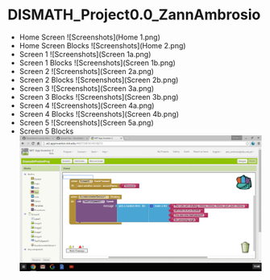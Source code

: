 # DISMATH_Project0.0_ZannAmbrosio

- Home Screen
 ![Screenshots](Home 1.png)
- Home Screen Blocks
![Screenshots](Home 2.png)
- Screen 1
![Screenshots](Screen 1a.png)
- Screen 1 Blocks
![Screenshots](Screen 1b.png)
- Screen 2
![Screenshots](Screen 2a.png)
- Screen 2 Blocks
![Screenshots](Screen 2b.png)
- Screen 3
![Screenshots](Screen 3a.png)
- Screen 3 Blocks
![Screenshots](Screen 3b.png)
- Screen 4
![Screenshots](Screen 4a.png)
- Screen 4 Blocks
![Screenshots](Screen 4b.png)
- Screen 5
![Screenshots](Screen 5a.png)
- Screen 5 Blocks
![Screenshots](Screenshot.55.png)
